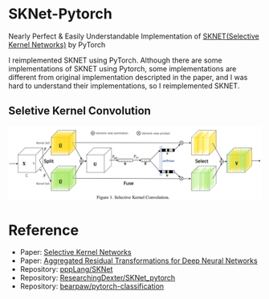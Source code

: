 # SKNet-Pytorch
Nearly Perfect &amp; Easily Understandable Implementation of [SKNET(Selective Kernel Networks)](https://arxiv.org/abs/1903.06586) by PyTorch

I reimplemented SKNET using PyTorch. Although there are some implementations of SKNET using Pytorch, some implementations are different from original implementation descripted in the paper, and I was hard to understand their implementations, so I reimplemented SKNET.

## Seletive Kernel Convolution

<img src="./figures/SKConv.png">

# Reference
- Paper: [Selective Kernel Networks](https://arxiv.org/abs/1903.06586)
- Paper: [Aggregated Residual Transformations for Deep Neural Networks](https://arxiv.org/abs/1611.05431)
- Repository: [pppLang/SKNet](https://github.com/pppLang/SKNet)
- Repository: [ResearchingDexter/SKNet_pytorch](https://github.com/ResearchingDexter/SKNet_pytorch)
- Repository: [bearpaw/pytorch-classification](https://github.com/bearpaw/pytorch-classification/blob/master/models/imagenet/resnext.py)


